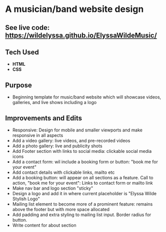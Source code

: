 # A musician/band website design

## See live code: https://wildelyssa.github.io/ElyssaWildeMusic/

## Tech Used
* **HTML**
* **CSS**

## Purpose
* Beginning template for music/band website which will showcase videos, galleries, and live shows including a logo


## Improvements and Edits
* Responsive: Design for mobile and smaller viewports and make responsive in all aspects
* Add a video gallery: live videos, and pre-recorded videos
* Add a photo gallery: live and publicity shots
* Add Footer section with links to social media: clickable social media icons
* Add a contact form: wil include a booking form or button: "book me for your event"
* Add contact details with clickable links, mailto etc
* Add a booking button: will appear on all sections as a feature. Call to action, "book me for your event": Links to contact form or mailto link
* Make nav bar and logo section "sticky"
* Design a logo and add it in where current placeholder is "Elyssa Wilde Stylish Logo"
* Mailing list element to become more of a prominent feature: remains above the footer but with more space allocated
* Add padding and extra styling to mailing list input. Border radius for button.
* Write content for about section

